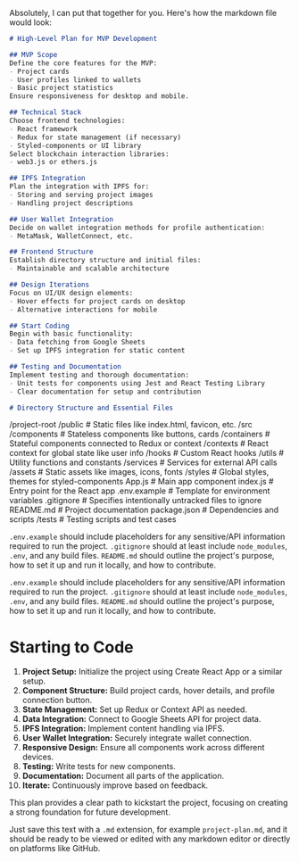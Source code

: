 Absolutely, I can put that together for you. Here's how the markdown file would look:

```markdown
# High-Level Plan for MVP Development

## MVP Scope
Define the core features for the MVP:
- Project cards
- User profiles linked to wallets
- Basic project statistics
Ensure responsiveness for desktop and mobile.

## Technical Stack
Choose frontend technologies:
- React framework
- Redux for state management (if necessary)
- Styled-components or UI library
Select blockchain interaction libraries:
- web3.js or ethers.js

## IPFS Integration
Plan the integration with IPFS for:
- Storing and serving project images
- Handling project descriptions

## User Wallet Integration
Decide on wallet integration methods for profile authentication:
- MetaMask, WalletConnect, etc.

## Frontend Structure
Establish directory structure and initial files:
- Maintainable and scalable architecture

## Design Iterations
Focus on UI/UX design elements:
- Hover effects for project cards on desktop
- Alternative interactions for mobile

## Start Coding
Begin with basic functionality:
- Data fetching from Google Sheets
- Set up IPFS integration for static content

## Testing and Documentation
Implement testing and thorough documentation:
- Unit tests for components using Jest and React Testing Library
- Clear documentation for setup and contribution

# Directory Structure and Essential Files

```
/project-root
  /public          # Static files like index.html, favicon, etc.
  /src
    /components    # Stateless components like buttons, cards
    /containers    # Stateful components connected to Redux or context
    /contexts      # React context for global state like user info
    /hooks         # Custom React hooks
    /utils         # Utility functions and constants
    /services      # Services for external API calls
    /assets        # Static assets like images, icons, fonts
    /styles        # Global styles, themes for styled-components
    App.js         # Main app component
    index.js       # Entry point for the React app
  .env.example    # Template for environment variables
  .gitignore      # Specifies intentionally untracked files to ignore
  README.md       # Project documentation
  package.json    # Dependencies and scripts
  /tests          # Testing scripts and test cases

`.env.example` should include placeholders for any sensitive/API information required to run the project. `.gitignore` should at least include `node_modules`, `.env`, and any build files. `README.md` should outline the project's purpose, how to set it up and run it locally, and how to contribute.


`.env.example` should include placeholders for any sensitive/API information required to run the project. `.gitignore` should at least include `node_modules`, `.env`, and any build files. `README.md` should outline the project's purpose, how to set it up and run it locally, and how to contribute.

# Starting to Code

1. **Project Setup:** Initialize the project using Create React App or a similar setup.
2. **Component Structure:** Build project cards, hover details, and profile connection button.
3. **State Management:** Set up Redux or Context API as needed.
4. **Data Integration:** Connect to Google Sheets API for project data.
5. **IPFS Integration:** Implement content handling via IPFS.
6. **User Wallet Integration:** Securely integrate wallet connection.
7. **Responsive Design:** Ensure all components work across different devices.
8. **Testing:** Write tests for new components.
9. **Documentation:** Document all parts of the application.
10. **Iterate:** Continuously improve based on feedback.

This plan provides a clear path to kickstart the project, focusing on creating a strong foundation for future development.



Just save this text with a `.md` extension, for example `project-plan.md`, and it should be ready to be viewed or edited with any markdown editor or directly on platforms like GitHub.
